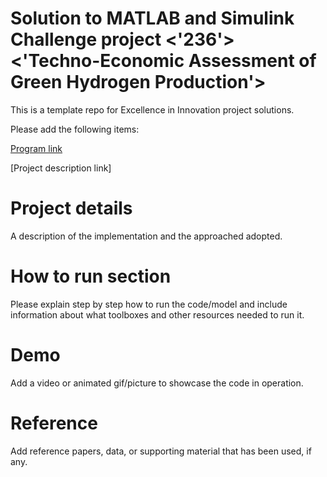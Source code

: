 # Solution to MATLAB and Simulink Challenge project <'236'> <'Techno-Economic Assessment of Green Hydrogen Production'>
This is a template repo for Excellence in Innovation project solutions.

Please add the following items:

[Program link](https://github.com/mathworks/MathWorks-Excellence-in-Innovation)

[Project description link]<Add link to the project description from the list of projects above>


# Project details
A description of the implementation and the approached adopted.

# How to run section
Please explain step by step how to run the code/model and include information about what toolboxes and other resources needed to run it.

# Demo
Add a video or animated gif/picture to showcase the code in operation.
  
# Reference
Add reference papers, data, or supporting material that has been used, if any.
